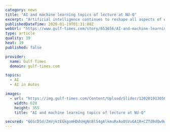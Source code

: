```yaml
---
category: news
title: "AI and machine learning topics of lecture at NU-Q"
excerpt: "Artificial intelligence continues to reshape all aspects of everyday life. From driverless cars and supermarkets with no cashiers to factory automation and e-learning, the rollout of machine ..."
publishedDateTime: 2020-01-19T01:31:00Z
webUrl: "https://www.gulf-times.com/story/653656/AI-and-machine-learning-topics-of-lecture-at-NU-Q"
type: article
quality: 39
heat: 39
published: false

provider:
  name: Gulf Times
  domain: gulf-times.com

topics:
  - AI
  - AI in Autos

images:
  - url: "https://img.gulf-times.com/Content/Upload/Slider/120201913050956207162.jpg"
    width: 620
    height: 355
    title: "AI and machine learning topics of lecture at NU-Q"

secured: "66ScDSd/ZmVjktEGkgomHDdsHgNcBl54gAlkmuRxAoOSVuGA1R+CZTd9dQw9w2XBds2XrMUX3v9tcWcUdQxAZSBIR/RvAKjJNojOX/Hg2g5/SkPbggrGYtVpX7o5ng4dbhn4s2+8MLDNCyzpuFA4FzWE5qfdipDHzYtX+WymKoRKyXAhU47w2NbW0ZNE6wzNxNUW9FVMeU5jEiqjl17/FoCAOABLnivyZ7OQi3ZFbqFED+7TN0iV0QVMJMZfE0UjUV+RkTGi9UyY8zichHSLOq/syU40WDNiSyjy9wnZNN8pTkom+mC+w9XvpxB+HZtC;YM46x9+f3PdKAGttbGfhBg=="
---
```


